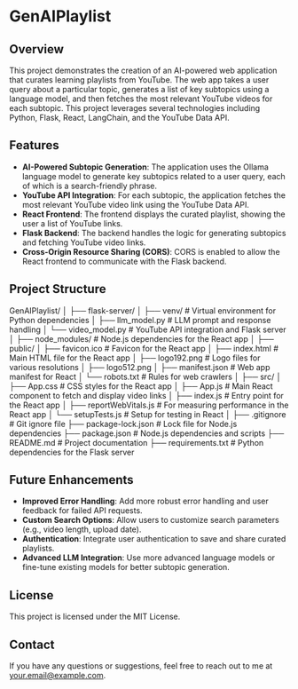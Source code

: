 # GenAIPlaylist

## Overview

This project demonstrates the creation of an AI-powered web application that curates learning playlists from YouTube. The web app takes a user query about a particular topic, generates a list of key subtopics using a language model, and then fetches the most relevant YouTube videos for each subtopic. This project leverages several technologies including Python, Flask, React, LangChain, and the YouTube Data API.

## Features

- **AI-Powered Subtopic Generation**: The application uses the Ollama language model to generate key subtopics related to a user query, each of which is a search-friendly phrase.
- **YouTube API Integration**: For each subtopic, the application fetches the most relevant YouTube video link using the YouTube Data API.
- **React Frontend**: The frontend displays the curated playlist, showing the user a list of YouTube links.
- **Flask Backend**: The backend handles the logic for generating subtopics and fetching YouTube video links.
- **Cross-Origin Resource Sharing (CORS)**: CORS is enabled to allow the React frontend to communicate with the Flask backend.

## Project Structure

GenAIPlaylist/
│
├── flask-server/
│ ├── venv/ # Virtual environment for Python dependencies
│ ├── llm_model.py # LLM prompt and response handling
│ └── video_model.py # YouTube API integration and Flask server
│
├── node_modules/ # Node.js dependencies for the React app
│
├── public/
│ ├── favicon.ico # Favicon for the React app
│ ├── index.html # Main HTML file for the React app
│ ├── logo192.png # Logo files for various resolutions
│ ├── logo512.png
│ ├── manifest.json # Web app manifest for React
│ └── robots.txt # Rules for web crawlers
│
├── src/
│ ├── App.css # CSS styles for the React app
│ ├── App.js # Main React component to fetch and display video links
│ ├── index.js # Entry point for the React app
│ ├── reportWebVitals.js # For measuring performance in the React app
│ └── setupTests.js # Setup for testing in React
│
├── .gitignore # Git ignore file
├── package-lock.json # Lock file for Node.js dependencies
├── package.json # Node.js dependencies and scripts
├── README.md # Project documentation
├── requirements.txt # Python dependencies for the Flask server

## Future Enhancements

- **Improved Error Handling**: Add more robust error handling and user feedback for failed API requests.
- **Custom Search Options**: Allow users to customize search parameters (e.g., video length, upload date).
- **Authentication**: Integrate user authentication to save and share curated playlists.
- **Advanced LLM Integration**: Use more advanced language models or fine-tune existing models for better subtopic generation.

## License

This project is licensed under the MIT License.

## Contact

If you have any questions or suggestions, feel free to reach out to me at [your.email@example.com](mailto:rtiwari3@terpmail.umd.edu).
